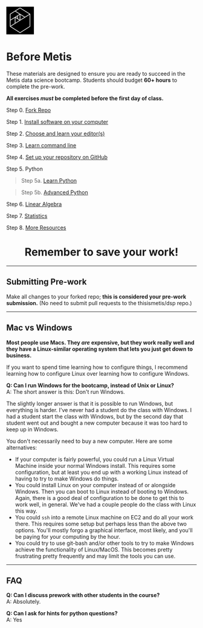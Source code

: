 ![Metis logo](img/metis.png)

# Before Metis

These materials are designed to ensure you are ready to succeed in the
Metis data science bootcamp. Students should budget **60+ hours** to complete the pre-work.

**All exercises _must_ be completed before the first day of class.**

 Step 0. [Fork Repo](00-fork_repo.md)
 
 Step 1. [Install software on your computer](01-install.md)
 
 Step 2. [Choose and learn your editor(s)](02-editors.md)
 
 Step 3. [Learn command line](03-command_line.md)  
 
 Step 4. [Set up your repository on GitHub](04-set_up_repo.md)
 
 Step 5. Python  
 
 >Step 5a. [Learn Python](05a-python.md)  
 
 >Step 5b. [Advanced Python](05b-python_advanced.md)  
 
 Step 6. [Linear Algebra](06-linear_algebra.md)
 
 Step 7. [Statistics](07-statistics.md)
 
 Step 8. [More Resources](08-more_resources.md)

<h1 style='text-align: center;'>Remember to save your work!</h1>

---

## Submitting Pre-work

Make all changes to your forked repo; **this is considered your pre-work submission.**  (No need to submit pull requests to the thisismetis/dsp repo.)

---

## Mac vs Windows

**Most people use Macs. They *are* expensive, but they work really well and they have a Linux-similar operating system that lets you just get down to business.**

If you want to spend time learning how to configure things, I recommend learning how to configure Linux over learning how to configure Windows.

**Q:  Can I run Windows for the bootcamp, instead of Unix or Linux?**  
A: The short answer is this: Don't run Windows.

The slightly longer answer is that it is possible to run Windows, but everything is harder. I've never had a student do the class with Windows. I had a student start the class with Windows, but by the second day that student went out and bought a new computer because it was too hard to keep up in Windows.

You don't necessarily need to buy a new computer. Here are some alternatives:

 * If your computer is fairly powerful, you could run a Linux Virtual Machine inside your normal Windows install. This requires some configuration, but at least you end up with a working Linux instead of having to try to make Windows do things.
 * You could install Linux on your computer instead of or alongside Windows. Then you can boot to Linux instead of booting to Windows. Again, there is a good deal of configuration to be done to get this to work well, in general. We've had a couple people do the class with Linux this way.
 * You could `ssh` into a remote Linux machine on EC2 and do all your work there. This requires some setup but perhaps less than the above two options. You'll mostly forgo a graphical interface, most likely, and you'll be paying for your computing by the hour.
 * You could try to use git-bash and/or other tools to try to make Windows achieve the functionality of Linux/MacOS. This becomes pretty frustrating pretty frequently and may limit the tools you can use.

---

## FAQ

**Q:  Can I discuss prework with other students in the course?**  
A:   Absolutely.

**Q:  Can I ask for hints for python questions?**  
A:  Yes
